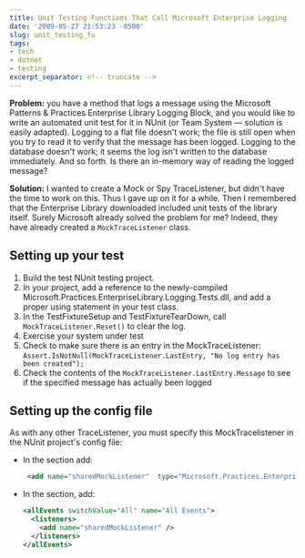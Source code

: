 ```yaml
---
title: Unit Testing Functions That Call Microsoft Enterprise Logging
date: '2009-05-27 21:53:23 -0500'
slug: unit_testing_fu
tags:
- tech
- dotnet
- testing
excerpt_separator: <!-- truncate -->
---
```


**Problem:** you have a method that logs a message using the Microsoft Patterns &amp;
Practices Enterprise Library Logging Block, and you would like to write an automated unit
test for it in NUnit (or Team System &mdash; solution is easily adapted). Logging to a flat file
doesn't work; the file is still open when you try to read it to verify that the message has
been logged. Logging to the database doesn't work; it seems the log isn't written to the
database immediately. And so forth. Is there an in-memory way of reading the logged message?

<!-- truncate -->

**Solution:** I wanted to create a Mock or Spy TraceListener, but didn't have the time to
work on this. Thus I gave up on it for a while. Then I remembered that the Enterprise Library
downloaded included unit tests of the library itself. Surely Microsoft already solved the
problem for me? Indeed, they have already created a `MockTraceListener` class.

## Setting up your test

1. Build the test NUnit testing project.
1. In your project, add a reference to the newly-compiled Microsoft.Practices.EnterpriseLibrary.Logging.Tests.dll, and add a proper using statement in your test class.
1. In the TestFixtureSetup and TestFixtureTearDown, call `MockTraceListener.Reset()` to clear the log.
1. Exercise your system under test
1. Check to make sure there is an entry in the MockTraceListener: `Assert.IsNotNull(MockTraceListener.LastEntry, "No log entry has been created");`
1. Check the contents of the `MockTraceListener.LastEntry.Message` to see if the specified message has actually been logged

## Setting up the config file

As with any other TraceListener, you must specify this MockTracelistener in the NUnit
project's config file:

* In the <listeners> section add:

  ```xml
   <add name="sharedMockListener"  type="Microsoft.Practices.EnterpriseLibrary.Logging.TraceListeners.Tests.MockTraceListener, Microsoft.Practices.EnterpriseLibrary.Logging.Tests" listenerDataType="Microsoft.Practices.EnterpriseLibrary.Logging.Tests.TraceListeners.MockTraceListenerData, Microsoft.Practices.EnterpriseLibrary.Logging.Tests" />
  ```

* In the <specialSources> section, add:

  ```xml
  <allEvents switchValue="All" name="All Events">
    <listeners>
      <add name="sharedMockListener" />
    </listeners>
  </allEvents>
  ```
